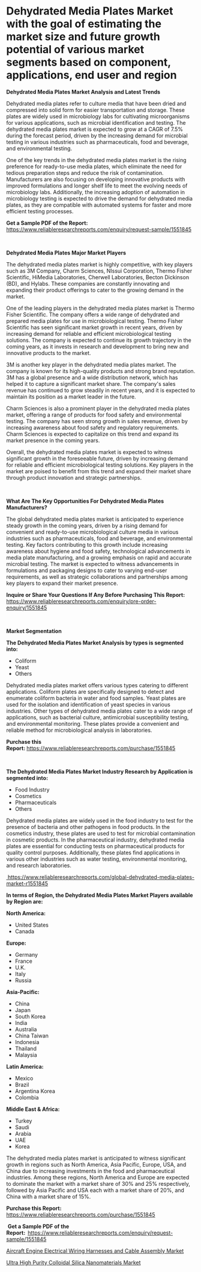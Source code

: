 <p><h1>Dehydrated Media Plates Market with the goal of estimating the market size and future growth potential of various market segments based on component, applications, end user and region</h1></p><p><strong>Dehydrated Media Plates Market Analysis and Latest Trends</strong></p>
<p><p>Dehydrated media plates refer to culture media that have been dried and compressed into solid form for easier transportation and storage. These plates are widely used in microbiology labs for cultivating microorganisms for various applications, such as microbial identification and testing. The dehydrated media plates market is expected to grow at a CAGR of 7.5% during the forecast period, driven by the increasing demand for microbial testing in various industries such as pharmaceuticals, food and beverage, and environmental testing.</p><p>One of the key trends in the dehydrated media plates market is the rising preference for ready-to-use media plates, which eliminate the need for tedious preparation steps and reduce the risk of contamination. Manufacturers are also focusing on developing innovative products with improved formulations and longer shelf life to meet the evolving needs of microbiology labs. Additionally, the increasing adoption of automation in microbiology testing is expected to drive the demand for dehydrated media plates, as they are compatible with automated systems for faster and more efficient testing processes.</p></p>
<p><strong>Get a Sample PDF of the Report:&nbsp;</strong> <a href="https://www.reliableresearchreports.com/enquiry/request-sample/1551845">https://www.reliableresearchreports.com/enquiry/request-sample/1551845</a></p>
<p>&nbsp;</p>
<p><strong>Dehydrated Media Plates Major Market Players</strong></p>
<p><p>The dehydrated media plates market is highly competitive, with key players such as 3M Company, Charm Sciences, NIssui Corporation, Thermo Fisher Scientific, HiMedia Laboratories, Cherwell Laboratories, Becton Dickinson (BD), and Hylabs. These companies are constantly innovating and expanding their product offerings to cater to the growing demand in the market.</p><p>One of the leading players in the dehydrated media plates market is Thermo Fisher Scientific. The company offers a wide range of dehydrated and prepared media plates for use in microbiological testing. Thermo Fisher Scientific has seen significant market growth in recent years, driven by increasing demand for reliable and efficient microbiological testing solutions. The company is expected to continue its growth trajectory in the coming years, as it invests in research and development to bring new and innovative products to the market.</p><p>3M is another key player in the dehydrated media plates market. The company is known for its high-quality products and strong brand reputation. 3M has a global presence and a wide distribution network, which has helped it to capture a significant market share. The company's sales revenue has continued to grow steadily in recent years, and it is expected to maintain its position as a market leader in the future.</p><p>Charm Sciences is also a prominent player in the dehydrated media plates market, offering a range of products for food safety and environmental testing. The company has seen strong growth in sales revenue, driven by increasing awareness about food safety and regulatory requirements. Charm Sciences is expected to capitalize on this trend and expand its market presence in the coming years.</p><p>Overall, the dehydrated media plates market is expected to witness significant growth in the foreseeable future, driven by increasing demand for reliable and efficient microbiological testing solutions. Key players in the market are poised to benefit from this trend and expand their market share through product innovation and strategic partnerships.</p></p>
<p>&nbsp;</p>
<p><strong>What Are The Key Opportunities For Dehydrated Media Plates Manufacturers?</strong></p>
<p><p>The global dehydrated media plates market is anticipated to experience steady growth in the coming years, driven by a rising demand for convenient and ready-to-use microbiological culture media in various industries such as pharmaceuticals, food and beverage, and environmental testing. Key factors contributing to this growth include increasing awareness about hygiene and food safety, technological advancements in media plate manufacturing, and a growing emphasis on rapid and accurate microbial testing. The market is expected to witness advancements in formulations and packaging designs to cater to varying end-user requirements, as well as strategic collaborations and partnerships among key players to expand their market presence.</p></p>
<p><strong>Inquire or Share Your Questions If Any Before Purchasing This Report:</strong> <a href="https://www.reliableresearchreports.com/enquiry/pre-order-enquiry/1551845">https://www.reliableresearchreports.com/enquiry/pre-order-enquiry/1551845</a></p>
<p>&nbsp;</p>
<p><strong>Market Segmentation</strong></p>
<p><strong>The Dehydrated Media Plates Market Analysis by types is segmented into:</strong></p>
<p><ul><li>Coliform</li><li>Yeast</li><li>Others</li></ul></p>
<p><p>Dehydrated media plates market offers various types catering to different applications. Coliform plates are specifically designed to detect and enumerate coliform bacteria in water and food samples. Yeast plates are used for the isolation and identification of yeast species in various industries. Other types of dehydrated media plates cater to a wide range of applications, such as bacterial culture, antimicrobial susceptibility testing, and environmental monitoring. These plates provide a convenient and reliable method for microbiological analysis in laboratories.</p></p>
<p><strong>Purchase this Report:&nbsp;</strong><a href="https://www.reliableresearchreports.com/purchase/1551845">https://www.reliableresearchreports.com/purchase/1551845</a></p>
<p>&nbsp;</p>
<p><strong>The Dehydrated Media Plates Market Industry Research by Application is segmented into:</strong></p>
<p><ul><li>Food Industry</li><li>Cosmetics</li><li>Pharmaceuticals</li><li>Others</li></ul></p>
<p><p>Dehydrated media plates are widely used in the food industry to test for the presence of bacteria and other pathogens in food products. In the cosmetics industry, these plates are used to test for microbial contamination in cosmetic products. In the pharmaceutical industry, dehydrated media plates are essential for conducting tests on pharmaceutical products for quality control purposes. Additionally, these plates find applications in various other industries such as water testing, environmental monitoring, and research laboratories.</p></p>
<p><a href="https://www.reliableresearchreports.com/global-dehydrated-media-plates-market-r1551845">&nbsp;https://www.reliableresearchreports.com/global-dehydrated-media-plates-market-r1551845</a></p>
<p><strong>In terms of Region, the Dehydrated Media Plates Market Players available by Region are:</strong></p>
<p>
    <p> <strong> North America: </strong>
        <ul>
            <li>United States</li>
            <li>Canada</li>
        </ul>
        </p> 
    <p> <strong> Europe: </strong>
        <ul>
            <li>Germany</li>
            <li>France</li>
            <li>U.K.</li>
            <li>Italy</li>
            <li>Russia</li>
        </ul>
        </p> 
    <p> <strong> Asia-Pacific: </strong>
        <ul>
            <li>China</li>
            <li>Japan</li>
            <li>South Korea</li>
            <li>India</li>
            <li>Australia</li>
            <li>China Taiwan</li>
            <li>Indonesia</li>
            <li>Thailand</li>
            <li>Malaysia</li>
        </ul>
        </p> 
    <p> <strong> Latin America: </strong>
        <ul>
            <li>Mexico</li>
            <li>Brazil</li>
            <li>Argentina Korea</li>
            <li>Colombia</li>
        </ul>
        </p> 
    <p> <strong> Middle East & Africa: </strong>
        <ul>
            <li>Turkey</li>
            <li>Saudi</li>
            <li>Arabia</li>
            <li>UAE</li>
            <li>Korea</li>
        </ul>
    </p>
    </p>
<p><p>The dehydrated media plates market is anticipated to witness significant growth in regions such as North America, Asia Pacific, Europe, USA, and China due to increasing investments in the food and pharmaceutical industries. Among these regions, North America and Europe are expected to dominate the market with a market share of 30% and 25% respectively, followed by Asia Pacific and USA each with a market share of 20%, and China with a market share of 15%.</p></p>
<p><strong>Purchase this Report: </strong><a href="https://www.reliableresearchreports.com/purchase/1551845">https://www.reliableresearchreports.com/purchase/1551845</a></p>
<p>&nbsp;<strong>Get a Sample PDF of the Report:&nbsp;&nbsp;</strong><a href="https://www.reliableresearchreports.com/enquiry/request-sample/1551845">https://www.reliableresearchreports.com/enquiry/request-sample/1551845</a></p>
<p><strong></strong></p>
<p><p><a href="https://issuu.com/reportprime-2/docs/aircraft-engine-electrical-wiring-harnesses-and-ca">Aircraft Engine Electrical Wiring Harnesses and Cable Assembly Market</a></p><p><a href="https://sudsy-motorcycle-bbc.notion.site/Ultra-High-Purity-Colloidal-Silica-Nanomaterials-Market-Competitive-Analysis-Market-Trends-and-For-e4ab3d99e054408c8b6056bd7071a056">Ultra High Purity Colloidal Silica Nanomaterials Market</a></p></p>